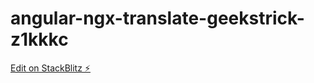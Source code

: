 # angular-ngx-translate-geekstrick-z1kkkc

[Edit on StackBlitz ⚡️](https://stackblitz.com/edit/angular-ngx-translate-geekstrick-z1kkkc)